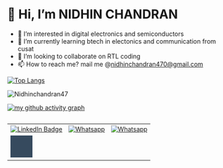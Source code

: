  # 👋 Hi, I’m NIDHIN CHANDRAN 



- 👀 I’m interested in digital electronics and semiconductors
- 🌱 I’m currently learning btech in electonics and communication from cusat
- 💞️ I’m looking to collaborate on RTL coding
- 📫 How to reach me? mail me @nidhinchandran470@gmail.com


[![Top Langs](https://github-readme-stats.vercel.app/api/top-langs/?username=Nidhinchandran47&layout=compact&card_width=500&langs_count=8&theme=highcontrast)](https://github.com/Nidhinchandran47/github-readme-stats)
 
 
 



<p><img src="https://github-readme-streak-stats.herokuapp.com/?user=Nidhinchandran47&theme=highcontrast" alt="Nidhinchandran47" /></p>


[![my github activity graph](https://github-readme-activity-graph.cyclic.app/graph?username=Nidhinchandran47&custom_title=My%20github%20activity%20graph&bg_color=fffff0&color=708090&line=24292e&point=24292e&area=true&hide_border=true&card_width=500)](https://github.com/Nidhinchandran47)





 <div>
    <table align="left">
        <tr>
<td>
 <div id="badges" >
 <a href="https://www.linkedin.com/in/nidhinchandran47/" data-inline="true">
    <img  align="center" src="https://img.shields.io/badge/Nidhin Chandran-blue?style=for-the-badge&logo=linkedin&logoColor=white&align=center" alt="LinkedIn Badge"/>
  </a>
  </div>
</td>
         
<td>
   <div id="badges">
  <a href="https://wa.me/%2B918301960200" data-inline="true">
    <img src="https://img.shields.io/badge/WhatsApp-25D366?style=for-the-badge&logo=whatsapp&logoColor=white" alt="Whatsapp"/>
  </a>
 </div>          
 </td>
         
<td>

 
 <div id="badges">
  <a href="https://t.me/Nidhin_47" data-inline="true">
    <img src="https://img.shields.io/badge/Telegram-2CA5E0?style=for-the-badge&logo=telegram&logoColor=white" alt="Whatsapp"/>
  </a>
 </div>
</td>
 </tr>
 <td>
   <img src="https://github.com/nayanprasad/nayanprasad/blob/main/graph-giphy.gif" width="50px"/>
 </td>
    </table>
</div>
<!---
Nidhinchandran47/Nidhinchandran47 is a ✨ special ✨ repository because its `README.md` (this file) appears on your GitHub profile.
You can click the Preview link to take a look at your changes.
--->
